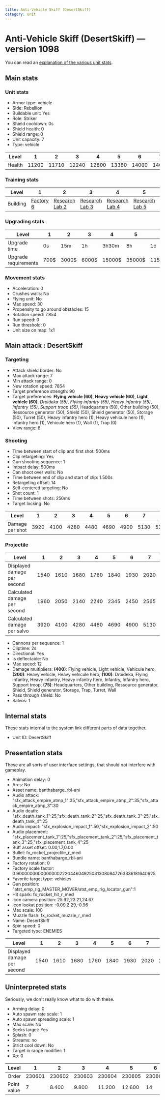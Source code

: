 ```yaml
---
title: Anti-Vehicle Skiff (DesertSkiff)
category: unit
---
```


# Anti-Vehicle Skiff (DesertSkiff) — version 1098

You can read an [explanation  of the various unit stats](unitexplained.md).

## Main stats

### Unit stats

  * Armor type: vehicle
  * Side: Rebellion
  * Buildable unit: Yes
  * Role: Striker
  * Shield cooldown: 0s
  * Shield health: 0
  * Shield range: 0
  * Unit capacity: 7
  * Type: vehicle

|Level |1    |2    |3    |4    |5    |6    |7    |8    |9    |10   |
|------|-----|-----|-----|-----|-----|-----|-----|-----|-----|-----|
|Health|11200|11710|12240|12800|13380|14000|14650|15330|16050|16800|


### Training stats

|Level   |1                             |2                                     |3                                     |4                                     |5                                     |6                                     |7                                     |8                                     |9                                     |10                                     |
|--------|------------------------------|--------------------------------------|--------------------------------------|--------------------------------------|--------------------------------------|--------------------------------------|--------------------------------------|--------------------------------------|--------------------------------------|---------------------------------------|
|Building|[Factory 6](rebelFactory.html)|[Research Lab 2](rebelOffenseLab.html)|[Research Lab 3](rebelOffenseLab.html)|[Research Lab 4](rebelOffenseLab.html)|[Research Lab 5](rebelOffenseLab.html)|[Research Lab 6](rebelOffenseLab.html)|[Research Lab 7](rebelOffenseLab.html)|[Research Lab 8](rebelOffenseLab.html)|[Research Lab 9](rebelOffenseLab.html)|[Research Lab 10](rebelOffenseLab.html)|


### Upgrading stats

|Level               |1   |2    |3    |4     |5     |6      |7      |8      |9       |10      |
|--------------------|----|-----|-----|------|------|-------|-------|-------|--------|--------|
|Upgrade time        |0s  |15m  |1h   |3h30m |8h    |1d     |2d     |3d12h  |5d      |1w3d    |
|Upgrade requirements|700$|3000$|6000$|15000$|35000$|115000$|175000$|350000$|1000000$|2000000$|


### Movement stats

  * Acceleration: 0
  * Crushes walls: No
  * Flying unit: No
  * Max speed: 30
  * Propensity to go around obstacles: 15
  * Rotation speed: 7.854
  * Run speed: 0
  * Run threshold: 0
  * Unit size on map: 1x1

## Main attack : DesertSkiff

### Targeting

  * Attack shield border: No
  * Max attack range: 7
  * Min attack range: 0
  * New rotation speed: 7854
  * Target preference strength: 90
  * Target preferences: **Flying vehicle (60)**, **Heavy vehicle (60)**, **Light vehicle (60)**, _Droideka (55)_, _Flying infantry (55)_, _Heavy infantry (55)_, _Infantry (55)_, _Support troop (55)_, Headquarters (50), Other building (50), Ressource generator (50), Shield (50), Shield generator (50), Storage (50), Turret (50), Heavy infantry hero (1), Heavy vehicule hero (1), Infantry hero (1), Vehicule hero (1), Wall (1), Trap (0)
  * View range: 8

### Shooting

  * Time between start of clip and first shot: 500ms
  * Clip retargeting: Yes
  * Gun shooting sequence: 1
  * Impact delay: 500ms
  * Can shoot over walls: No
  * Time between end of clip and start of clip: 1.500s
  * Retargeting offset: 14
  * Self-centered targeting: No
  * Shot count: 1
  * Time between shots: 250ms
  * Target locking: No

|Level          |1   |2   |3   |4   |5   |6   |7   |8   |9   |10  |
|---------------|----|----|----|----|----|----|----|----|----|----|
|Damage per shot|3920|4100|4280|4480|4690|4900|5130|5370|5620|5890|


### Projectile

|Level                       |1   |2   |3   |4   |5   |6   |7   |8   |9   |10  |
|----------------------------|----|----|----|----|----|----|----|----|----|----|
|Displayed damage per second |1540|1610|1680|1760|1840|1930|2020|2110|2210|2310|
|Calculated damage per second|1960|2050|2140|2240|2345|2450|2565|2685|2810|2945|
|Calculated damage per salvo |3920|4100|4280|4480|4690|4900|5130|5370|5620|5890|


  * Cannons per sequence: 1
  * Cliptime: 2s
  * Directional: Yes
  * Is deflectable: No
  * Max speed: 12
  * Damage multipliers: **(400)**: Flying vehicle, Light vehicle, Vehicule hero, **(200)**: Heavy vehicle, Heavy vehicule hero, **(100)**: Droideka, Flying infantry, Heavy infantry, Heavy infantry hero, Infantry, Infantry hero, Support troop, **(75)**: Headquarters, Other building, Ressource generator, Shield, Shield generator, Storage, Trap, Turret, Wall
  * Pass through shield: No
  * Salvos: 1

## Internal stats

These stats internal to the system link different parts of data together.

  * Unit ID: DesertSkiff

## Presentation stats

These are all sorts of user interface settings, that should not interfere with gameplay.

  * Animation delay: 0
  * Arcs: No
  * Asset name: banthabarge_rbl-ani
  * Audio attack: "sfx_attack_empire_atmp_1":35,"sfx_attack_empire_atmp_2":35,"sfx_attack_empire_atmp_3":30
  * Audio death: "sfx_death_tank_1":25,"sfx_death_tank_2":25,"sfx_death_tank_3":25,"sfx_death_tank_4":25
  * Audio impact: "sfx_explosion_impact_1":50,"sfx_explosion_impact_2":50
  * Audio placement: "sfx_placement_tank_1":25,"sfx_placement_tank_2":25,"sfx_placement_tank_3":25,"sfx_placement_tank_4":25
  * Buff asset offset: 0.00,1.7,0.00
  * Bullet: fx_rocket_projectile_r_med
  * Bundle name: banthabarge_rbl-ani
  * Factory rotation: 0
  * Factory scale factor: 0.90000000000000002220446049250313080847263336181640625
  * Favorite target type: vehicles
  * Gun position: "atst_emp_rig_MASTER_MOVER/atst_emp_rig_locator_gun":1
  * Hit spark: fx_rocket_hit_r_med
  * Icon camera position: 25.92,23.21,24.67
  * Icon lookat position: -0.09,2.29,-0.96
  * Max scale: 100
  * Muzzle flash: fx_rocket_muzzle_r_med
  * Name: DesertSkiff
  * Spin speed: 0
  * Targeted type: ENEMIES

|Level                      |1   |2   |3   |4   |5   |6   |7   |8   |9   |10  |
|---------------------------|----|----|----|----|----|----|----|----|----|----|
|Displayed damage per second|1540|1610|1680|1760|1840|1930|2020|2110|2210|2310|


## Uninterpreted stats

Seriously, we don't really know what to do with these.

  * Arming delay: 0
  * Auto spawn rate scale: 1
  * Auto spawn spreading scale: 1
  * Max scale: No
  * Seeks target: Yes
  * Splash: 0
  * Streams: no
  * Strict cool down: No
  * Target in range modifier: 1
  * Xp: 0

|Level      |1     |2     |3     |4     |5     |6     |7     |8     |9     |10    |
|-----------|------|------|------|------|------|------|------|------|------|------|
|Order      |230601|230602|230603|230604|230605|230606|230607|230608|230609|230610|
|Point value|7     |8.400 |9.800 |11.200|12.600|14    |15.400|16.800|18.200|21    |


